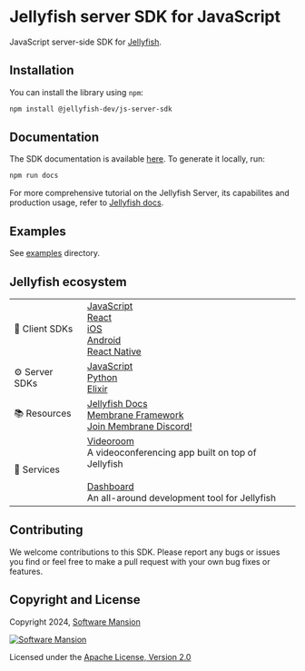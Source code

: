 # Jellyfish server SDK for JavaScript

JavaScript server-side SDK for [Jellyfish](https://github.com/jellyfish-dev/jellyfish).

## Installation

You can install the library using `npm`:

```bash
npm install @jellyfish-dev/js-server-sdk
```

## Documentation

The SDK documentation is available [here](https://jellyfish-dev.github.io/javascript-server-sdk/).
To generate it locally, run:

```bash
npm run docs
```

For more comprehensive tutorial on the Jellyfish Server, its capabilites and production usage, refer to
[Jellyfish docs](https://jellyfish-dev.github.io/jellyfish-docs/).

## Examples

See [examples](https://github.com/jellyfish-dev/js-server-sdk/tree/main/examples) directory.

## Jellyfish ecosystem

|                |                                                                                                                                                                                                                                                                                                                                                 |
| -------------- | ----------------------------------------------------------------------------------------------------------------------------------------------------------------------------------------------------------------------------------------------------------------------------------------------------------------------------------------------- |
| 📱 Client SDKs | [JavaScript](https://github.com/jellyfish-dev/ts-client-sdk/) <br/> [React](https://github.com/jellyfish-dev/react-client-sdk) <br/> [iOS](https://github.com/jellyfish-dev/ios-client-sdk) <br/> [Android](https://github.com/jellyfish-dev/android-client-sdk) <br/> [React Native](https://github.com/jellyfish-dev/react-native-client-sdk) |
| ⚙️ Server SDKs | [JavaScript](https://github.com/jellyfish-dev/js-server-sdk) <br/> [Python](https://github.com/jellyfish-dev/python-server-sdk) <br/> [Elixir](https://github.com/jellyfish-dev/elixir_server_sdk)                                                                                                                                              |
| 📚 Resources   | [Jellyfish Docs](https://jellyfish-dev.github.io/jellyfish-docs/) <br/> [Membrane Framework](https://membrane.stream/) <br/> [Join Membrane Discord!](https://discord.gg/nwnfVSY)                                                                                                                                                               |
| 🪼 Services    | [Videoroom](https://github.com/jellyfish-dev/jellyfish_videoroom) <br/> A videoconferencing app built on top of Jellyfish <br/><br/> [Dashboard](https://github.com/jellyfish-dev/jellyfish-dashboard) <br/> An all-around development tool for Jellyfish                                                                                       |

## Contributing

We welcome contributions to this SDK. Please report any bugs or issues you find or feel free to make a pull request
with your own bug fixes or features.

## Copyright and License

Copyright 2024, [Software Mansion](https://swmansion.com/?utm_source=git&utm_medium=readme&utm_campaign=jellyfish)

[![Software Mansion](https://logo.swmansion.com/logo?color=white&variant=desktop&width=200&tag=membrane-github)](https://swmansion.com/?utm_source=git&utm_medium=readme&utm_campaign=jellyfish)

Licensed under the [Apache License, Version 2.0](LICENSE)
